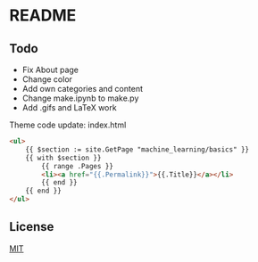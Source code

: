 # README

## Todo
* Fix About page
* Change color
* Add own categories and content
* Change make.ipynb to make.py
* Add .gifs and LaTeX work

Theme code update: index.html
```html
<ul>
    {{ $section := site.GetPage "machine_learning/basics" }}
    {{ with $section }}
        {{ range .Pages }}
        <li><a href="{{.Permalink}}">{{.Title}}</a></li>
        {{ end }}
    {{ end }}
</ul>
```

## License
[MIT](https://choosealicense.com/licenses/mit/)